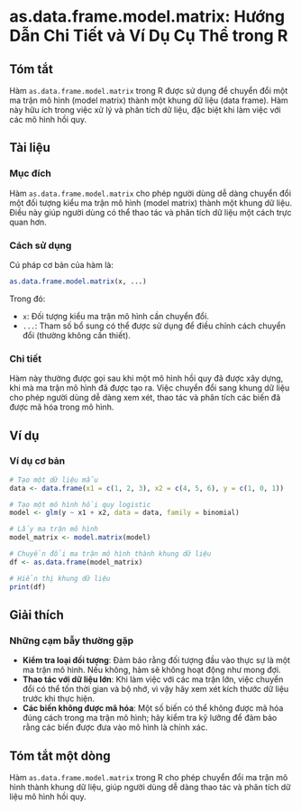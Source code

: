 <!--
Meta Description: # as.data.frame.model.matrix: Hướng Dẫn Chi Tiết và Ví Dụ Cụ Thể trong R ## Tóm tắt Hàm `as.data.frame.model.matrix` trong R được sử dụng để chuyển đổ...
Meta Keywords: hình, liệu, data, một, model
-->

# as.data.frame.model.matrix: Hướng Dẫn Chi Tiết và Ví Dụ Cụ Thể trong R

## Tóm tắt
Hàm `as.data.frame.model.matrix` trong R được sử dụng để chuyển đổi một ma trận mô hình (model matrix) thành một khung dữ liệu (data frame). Hàm này hữu ích trong việc xử lý và phân tích dữ liệu, đặc biệt khi làm việc với các mô hình hồi quy.

## Tài liệu
### Mục đích
Hàm `as.data.frame.model.matrix` cho phép người dùng dễ dàng chuyển đổi một đối tượng kiểu ma trận mô hình (model matrix) thành một khung dữ liệu. Điều này giúp người dùng có thể thao tác và phân tích dữ liệu một cách trực quan hơn.

### Cách sử dụng
Cú pháp cơ bản của hàm là:
```R
as.data.frame.model.matrix(x, ...)
```
Trong đó:
- `x`: Đối tượng kiểu ma trận mô hình cần chuyển đổi.
- `...`: Tham số bổ sung có thể được sử dụng để điều chỉnh cách chuyển đổi (thường không cần thiết).

### Chi tiết
Hàm này thường được gọi sau khi một mô hình hồi quy đã được xây dựng, khi mà ma trận mô hình đã được tạo ra. Việc chuyển đổi sang khung dữ liệu cho phép người dùng dễ dàng xem xét, thao tác và phân tích các biến đã được mã hóa trong mô hình.

## Ví dụ
### Ví dụ cơ bản
```R
# Tạo một dữ liệu mẫu
data <- data.frame(x1 = c(1, 2, 3), x2 = c(4, 5, 6), y = c(1, 0, 1))

# Tạo một mô hình hồi quy logistic
model <- glm(y ~ x1 + x2, data = data, family = binomial)

# Lấy ma trận mô hình
model_matrix <- model.matrix(model)

# Chuyển đổi ma trận mô hình thành khung dữ liệu
df <- as.data.frame(model_matrix)

# Hiển thị khung dữ liệu
print(df)
```

## Giải thích
### Những cạm bẫy thường gặp
- **Kiểm tra loại đối tượng**: Đảm bảo rằng đối tượng đầu vào thực sự là một ma trận mô hình. Nếu không, hàm sẽ không hoạt động như mong đợi.
- **Thao tác với dữ liệu lớn**: Khi làm việc với các ma trận lớn, việc chuyển đổi có thể tốn thời gian và bộ nhớ, vì vậy hãy xem xét kích thước dữ liệu trước khi thực hiện.
- **Các biến không được mã hóa**: Một số biến có thể không được mã hóa đúng cách trong ma trận mô hình; hãy kiểm tra kỹ lưỡng để đảm bảo rằng các biến được đưa vào mô hình là chính xác.

## Tóm tắt một dòng
Hàm `as.data.frame.model.matrix` trong R cho phép chuyển đổi ma trận mô hình thành khung dữ liệu, giúp người dùng dễ dàng thao tác và phân tích dữ liệu mô hình hồi quy.